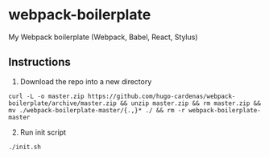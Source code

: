 # webpack-boilerplate
My Webpack boilerplate (Webpack, Babel, React, Stylus)

## Instructions

1. Download the repo into a new directory
```
curl -L -o master.zip https://github.com/hugo-cardenas/webpack-boilerplate/archive/master.zip && unzip master.zip && rm master.zip && mv ./webpack-boilerplate-master/{.,}* ./ && rm -r webpack-boilerplate-master
```
2. Run init script
```
./init.sh
```
